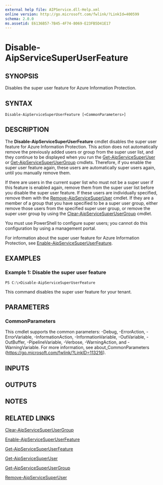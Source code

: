 ```yaml
---
external help file: AIPService.dll-Help.xml
online version: http://go.microsoft.com/fwlink/?LinkId=400599
schema: 2.0.0
ms.assetid: E6136B57-7B45-4F74-8069-E23FB5D41E17
---
```


# Disable-AipServiceSuperUserFeature

## SYNOPSIS
Disables the super user feature for Azure Information Protection.

## SYNTAX

```
Disable-AipServiceSuperUserFeature [<CommonParameters>]
```

## DESCRIPTION
The **Disable-AipServiceSuperUserFeature** cmdlet disables the super user feature for Azure Information Protection. This action does not automatically remove the previously added users or group from the super user list, and they continue to be displayed when you run the [Get-AipServiceSuperUser](./Get-AipServiceSuperUser.md) or [Get-AipServiceSuperUserGroup](./Get-AipServiceSuperUserGroup.md) cmdlets. Therefore, if you enable the super user feature again, these users are automatically super users again, until you manually remove them.

If there are users in the current super list who must not be a super user if this feature is enabled again, remove them from the super user list before you disable the super user feature. If these users are individually specified, remove them with the [Remove-AipServiceSuperUser](./Remove-AipServiceSuperUser.md) cmdlet. If they are a member of a group that you have specified to be a super user group, either remove those users from the specified super user group, or remove the super user group by using the [Clear-AipServiceSuperUserGroup](./Clear-AipServiceSuperUserGroup.md) cmdlet.

You must use PowerShell to configure super users; you cannot do this configuration by using a management portal.

For information about the super user feature for Azure Information Protection, see [Enable-AipServiceSuperUserFeature](./Enable-AipServiceSuperUserFeature.md).

## EXAMPLES

### Example 1: Disable the super user feature
```
PS C:\>Disable-AipServiceSuperUserFeature
```

This command disables the super user feature for your tenant.

## PARAMETERS

### CommonParameters
This cmdlet supports the common parameters: -Debug, -ErrorAction, -ErrorVariable, -InformationAction, -InformationVariable, -OutVariable, -OutBuffer, -PipelineVariable, -Verbose, -WarningAction, and -WarningVariable. For more information, see about_CommonParameters (https://go.microsoft.com/fwlink/?LinkID=113216).

## INPUTS

## OUTPUTS

## NOTES

## RELATED LINKS

[Clear-AipServiceSuperUserGroup](./Clear-AipServiceSuperUserGroup.md)

[Enable-AipServiceSuperUserFeature](./Enable-AipServiceSuperUserFeature.md)

[Get-AipServiceSuperUserFeature](./Get-AipServiceSuperUserFeature.md)

[Get-AipServiceSuperUser](./Get-AipServiceSuperUser.md)

[Get-AipServiceSuperUserGroup](./Get-AipServiceSuperUserGroup.md)

[Remove-AipServiceSuperUser](./Remove-AipServiceSuperUser.md)
